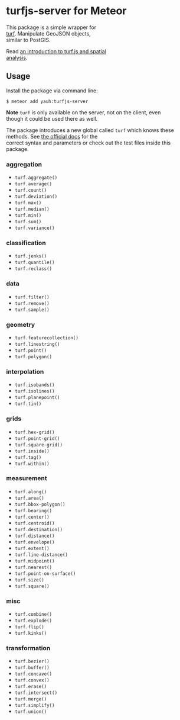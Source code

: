 # turfjs-server for Meteor
This package is a simple wrapper for<br>[turf](https://github.com/turfjs/turf). Manipulate GeoJSON objects,<br>similar to PostGIS.

Read <a href="https://www.mapbox.com/guides/intro-to-turf/">an introduction to turf.js and spatial<br>analysis</a>.

## Usage
Install the package via command line:

```
$ meteor add yauh:turfjs-server
```

**Note** `turf` is only available on the server, not on the client, even<br>though it could be used there as well.

The package introduces a new global called `turf` which knows these<br>methods. See [the official docs](http://turfjs.org/static/docs/) for the<br>correct syntax and parameters or check out the test files inside this<br>package.

### aggregation
- `turf.aggregate()`
- `turf.average()`
- `turf.count()`
- `turf.deviation()`
- `turf.max()`
- `turf.median()`
- `turf.min()`
- `turf.sum()`
- `turf.variance()`

### classification
- `turf.jenks()`
- `turf.quantile()`
- `turf.reclass()`

### data
- `turf.filter()`
- `turf.remove()`
- `turf.sample()`

### geometry
- `turf.featurecollection()`
- `turf.linestring()`
- `turf.point()`
- `turf.polygon()`

### interpolation
- `turf.isobands()`
- `turf.isolines()`
- `turf.planepoint()`
- `turf.tin()`

### grids
- `turf.hex-grid()`
- `turf.point-grid()`
- `turf.square-grid()`
- `turf.inside()`
- `turf.tag()`
- `turf.within()`

### measurement
- `turf.along()`
- `turf.area()`
- `turf.bbox-polygon()`
- `turf.bearing()`
- `turf.center()`
- `turf.centroid()`
- `turf.destination()`
- `turf.distance()`
- `turf.envelope()`
- `turf.extent()`
- `turf.line-distance()`
- `turf.midpoint()`
- `turf.nearest()`
- `turf.point-on-surface()`
- `turf.size()`
- `turf.square()`

### misc
- `turf.combine()`
- `turf.explode()`
- `turf.flip()`
- `turf.kinks()`

### transformation
- `turf.bezier()`
- `turf.buffer()`
- `turf.concave()`
- `turf.convex()`
- `turf.erase()`
- `turf.intersect()`
- `turf.merge()`
- `turf.simplify()`
- `turf.union()`
